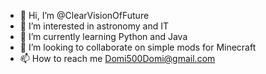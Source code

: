 - 👋 Hi, I’m @ClearVisionOfFuture
- 👀 I’m interested in astronomy and IT
- 🌱 I’m currently learning Python and Java
- 💞️ I’m looking to collaborate on simple mods for Minecraft
- 📫 How to reach me Domi500Domi@gmail.com

<!---
ClearVisionOfFuture/ClearVisionOfFuture is a ✨ special ✨ repository because its `README.md` (this file) appears on your GitHub profile.
You can click the Preview link to take a look at your changes.
--->
